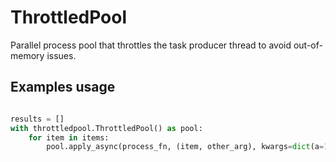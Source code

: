# ThrottledPool
Parallel process pool that throttles the task producer thread to avoid out-of-memory issues.

## Examples usage

```python

results = []
with throttledpool.ThrottledPool() as pool:
    for item in items:
        pool.apply_async(process_fn, (item, other_arg), kwargs=dict(a=1), callback=results.append)
